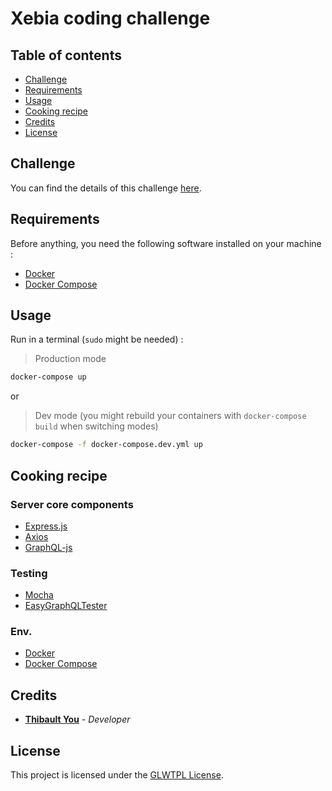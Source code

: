 # Xebia coding challenge

## Table of contents

<!-- toc -->

- [Challenge](#challenge)
- [Requirements](#requirements)
- [Usage](#usage)
- [Cooking recipe](#cooking-recipe)
- [Credits](#credits)
- [License](#license)

<!-- tocstop -->

## Challenge

You can find the details of this challenge [here](https://github.com/xebia-france/recruitment-tests/blob/master/ExerciceFront.md).

## Requirements

Before anything, you need the following software installed on your machine :

- [Docker](https://docs.docker.com/engine/installation/)
- [Docker Compose](https://docs.docker.com/compose/install/)

## Usage

Run in a terminal (`sudo` might be needed) :

> Production mode

```sh
docker-compose up
```

or

> Dev mode (you might rebuild your containers with `docker-compose build` when switching modes)

```sh
docker-compose -f docker-compose.dev.yml up
```

## Cooking recipe

### Server core components

- [Express.js](https://github.com/expressjs/express)
- [Axios](https://github.com/axios/axios)
- [GraphQL-js](https://github.com/graphql/graphql-js)

### Testing

- [Mocha](https://github.com/mochajs/mocha)
- [EasyGraphQLTester](https://github.com/EasyGraphQL/easygraphql-tester)

### Env.

- [Docker](https://www.docker.com/)
- [Docker Compose](https://docs.docker.com/compose/)

## Credits

- **[Thibault You](mailto:thibaultyou@gmail.com)** - _Developer_

## License

This project is licensed under the [GLWTPL License](./LICENSE.md).
